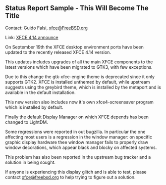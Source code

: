 ## Status Report Sample - This Will Become The Title ##

Contact: Guido Falsi, <xfce@FreeBSD.org>  

Link:	 [XFCE 4.14 announce](https://xfce.org/about/news/?post=1565568000)

On September 19th the XFCE desktop environment ports have been updated
to the recently released XFCE 4.14 version.

This updates includes upgrades of all the main XFCE components to the
latest versions which have been migrated  to GTK3, with few exceptions.

Due to this change the gtk-xfce-engine theme is deprecated since it only
supports GTK2. XFCE is installed unthemed by default, while upstream
suggests using the greybird theme, which is installed by the metaport
and is available in the default installation.

This new version also includes now it's own xfce4-screensaver program
which is installed by default.

Finally the default Display Manager on which XFCE depends has been
changed to LightDM.

Some regressions were reported in out bugzilla. In particular the one
affecting most users is a regression in the window manager: on specific
graphic display hardware thee window manager fails to properly draw
window decorations, which appear black and blocky on affected systems.

This problem has also been reported in the upstream bug tracker and a
solution in being sought.

If anyone is experiencing this display glitch and is able to test,
please contact xfce@freebsd.org to help trying to figure out a solution.
